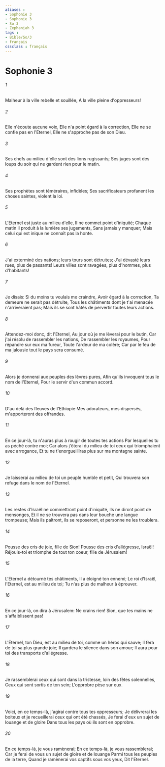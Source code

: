 ```yaml
---
aliases : 
- Sophonie 3
- Sophonie 3
- So 3
- Zephaniah 3
tags : 
- Bible/So/3
- français
cssclass : français
---
```


# Sophonie 3

###### 1
Malheur à la ville rebelle et souillée, A la ville pleine d'oppresseurs!
###### 2
Elle n'écoute aucune voix, Elle n'a point égard à la correction, Elle ne se confie pas en l'Eternel, Elle ne s'approche pas de son Dieu.
###### 3
Ses chefs au milieu d'elle sont des lions rugissants; Ses juges sont des loups du soir qui ne gardent rien pour le matin.
###### 4
Ses prophètes sont téméraires, infidèles; Ses sacrificateurs profanent les choses saintes, violent la loi.
###### 5
L'Eternel est juste au milieu d'elle, Il ne commet point d'iniquité; Chaque matin il produit à la lumière ses jugements, Sans jamais y manquer; Mais celui qui est inique ne connaît pas la honte.
###### 6
J'ai exterminé des nations; leurs tours sont détruites; J'ai dévasté leurs rues, plus de passants! Leurs villes sont ravagées, plus d'hommes, plus d'habitants!
###### 7
Je disais: Si du moins tu voulais me craindre, Avoir égard à la correction, Ta demeure ne serait pas détruite, Tous les châtiments dont je t'ai menacée n'arriveraient pas; Mais ils se sont hâtés de pervertir toutes leurs actions.
###### 8
Attendez-moi donc, dit l'Eternel, Au jour où je me lèverai pour le butin, Car j'ai résolu de rassembler les nations, De rassembler les royaumes, Pour répandre sur eux ma fureur, Toute l'ardeur de ma colère; Car par le feu de ma jalousie tout le pays sera consumé.
###### 9
Alors je donnerai aux peuples des lèvres pures, Afin qu'ils invoquent tous le nom de l'Eternel, Pour le servir d'un commun accord.
###### 10
D'au delà des fleuves de l'Ethiopie Mes adorateurs, mes dispersés, m'apporteront des offrandes.
###### 11
En ce jour-là, tu n'auras plus à rougir de toutes tes actions Par lesquelles tu as péché contre moi; Car alors j'ôterai du milieu de toi ceux qui triomphaient avec arrogance, Et tu ne t'enorgueilliras plus sur ma montagne sainte.
###### 12
Je laisserai au milieu de toi un peuple humble et petit, Qui trouvera son refuge dans le nom de l'Eternel.
###### 13
Les restes d'Israël ne commettront point d'iniquité, Ils ne diront point de mensonges, Et il ne se trouvera pas dans leur bouche une langue trompeuse; Mais ils paîtront, ils se reposeront, et personne ne les troublera.
###### 14
Pousse des cris de joie, fille de Sion! Pousse des cris d'allégresse, Israël! Réjouis-toi et triomphe de tout ton coeur, fille de Jérusalem!
###### 15
L'Eternel a détourné tes châtiments, Il a éloigné ton ennemi; Le roi d'Israël, l'Eternel, est au milieu de toi; Tu n'as plus de malheur à éprouver.
###### 16
En ce jour-là, on dira à Jérusalem: Ne crains rien! Sion, que tes mains ne s'affaiblissent pas!
###### 17
L'Eternel, ton Dieu, est au milieu de toi, comme un héros qui sauve; Il fera de toi sa plus grande joie; Il gardera le silence dans son amour; Il aura pour toi des transports d'allégresse.
###### 18
Je rassemblerai ceux qui sont dans la tristesse, loin des fêtes solennelles, Ceux qui sont sortis de ton sein; L'opprobre pèse sur eux.
###### 19
Voici, en ce temps-là, j'agirai contre tous tes oppresseurs; Je délivrerai les boiteux et je recueillerai ceux qui ont été chassés, Je ferai d'eux un sujet de louange et de gloire Dans tous les pays où ils sont en opprobre.
###### 20
En ce temps-là, je vous ramènerai; En ce temps-là, je vous rassemblerai; Car je ferai de vous un sujet de gloire et de louange Parmi tous les peuples de la terre, Quand je ramènerai vos captifs sous vos yeux, Dit l'Eternel.
